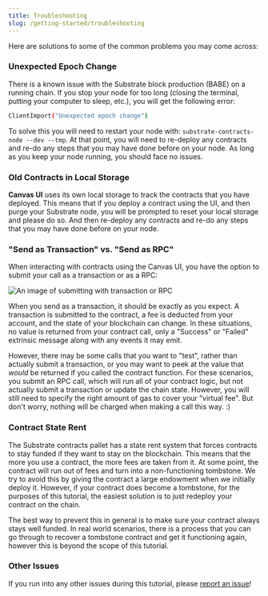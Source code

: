 ```yaml
---
title: Troubleshooting
slug: /getting-started/troubleshooting
---
```


Here are solutions to some of the common problems you may come across:

### Unexpected Epoch Change

There is a known issue with the Substrate block production (BABE) on a running chain. If you stop your node for too long (closing the terminal, putting your computer to sleep, etc.), you will get the following error:

```bash
ClientImport("Unexpected epoch change")
```

To solve this you will need to restart your node with: `substrate-contracts-node --dev --tmp`. At that point, you will
need to re-deploy any contracts and re-do any steps that you may have done before on your node. As
long as you keep your node running, you should face no issues.

### Old Contracts in Local Storage

**Canvas UI** uses its own local storage to track the contracts that you have deployed. This means
that if you deploy a contract using the UI, and then purge your Substrate node, you will be prompted to
reset your local storage and please do so. And then re-deploy any contracts and re-do any steps that
you may have done before on your node.

### "Send as Transaction" vs. "Send as RPC"

When interacting with contracts using the Canvas UI, you have the option to submit your call as a
transaction or as a RPC:

![An image of submitting with transaction or RPC](./assets/send-as.png)

When you send as a transaction, it should be exactly as you expect. A transaction is submitted to
the contract, a fee is deducted from your account, and the state of your blockchain can change. In
these situations, no value is returned from your contract call, only a "Success" or "Failed"
extrinsic message along with any events it may emit.

However, there may be some calls that you want to "test", rather than actually submit a transaction,
or you may want to peek at the value that *would* be returned if you called the contract function.
For these scenarios, you submit an RPC call, which will run all of your contract logic, but not
actually submit a transaction or update the chain state. However, you will still need to specify
the right amount of gas to cover your "virtual fee". But don't worry, nothing will be charged when making a call this way. :)

### Contract State Rent

The Substrate contracts pallet has a state rent system that forces contracts to stay funded if they
want to stay on the blockchain. This means that the more you use a contract, the more fees are taken
from it. At some point, the contract will run out of fees and turn into a non-functioning tombstone.
We try to avoid this by giving the contract a large endowment when we initially deploy it. However,
if your contract does become a tombstone, for the purposes of this tutorial, the easiest solution is
to just redeploy your contract on the chain.

The best way to prevent this in general is to make sure your contract always stays well funded. In
real world scenarios, there is a process that you can go through to recover a tombstone contract and
get it functioning again, however this is beyond the scope of this tutorial.

### Other Issues

If you run into any other issues during this tutorial, please [report an issue](https://github.com/substrate-developer-hub/substrate-contracts-workshop/issues)!
